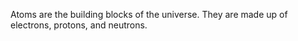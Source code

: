 Atoms are the building blocks of the universe. They are made up of electrons, protons, and neutrons. 